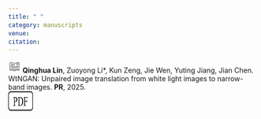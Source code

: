 ```yaml
---
title: " "
category: manuscripts
venue:
citation:
---
```


<img src="../images/journal.png" alt="Alt text" width="25" height="25"> **Qinghua Lin**, Zuoyong Li\*, Kun Zeng, Jie Wen, Yuting Jiang, Jian Chen. WtNGAN: Unpaired image translation from white light images to narrow-band images. **PR**, 2025.
<br>
<a href="https://www.sciencedirect.com/science/article/abs/pii/S0031320325000913" target="_blank">
  <img src="../images/pdf.png" alt="PDF" width="50" height="40" style="display: inline-block; margin-right: 10px;"></a>
<br><br>
